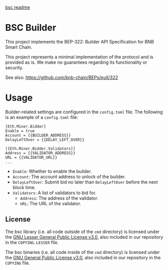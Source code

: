 [bsc readme](README.original.md)

# BSC Builder

This project implements the BEP-322: Builder API Specification for BNB Smart Chain.

This project represents a minimal implementation of the protocol and is provided as is. We make no guarantees regarding its functionality or security.

See also: https://github.com/bnb-chain/BEPs/pull/322

# Usage

Builder-related settings are configured in the `config.toml` file. The following is an example of a `config.toml` file:

```
[Eth.Miner.Bidder]
Enable = true
Account = {{BUILDER_ADDRESS}}
DelayLeftOver = {{DELAY_LEFT_OVER}}

[[Eth.Miner.Bidder.Validators]]
Address = {{VALIDATOR_ADDRESS}}
URL = {{VALIDATOR_URL}}
...
```

- `Enable`: Whether to enable the builder.
- `Account`: The account address to unlock of the builder.
- `DelayLeftOver`: Submit bid no later than `DelayLeftOver` before the next block time.
- `Validators`: A list of validators to bid for.
  - `Address`: The address of the validator.
  - `URL`: The URL of the validator.

## License

The bsc library (i.e. all code outside of the `cmd` directory) is licensed under the
[GNU Lesser General Public License v3.0](https://www.gnu.org/licenses/lgpl-3.0.en.html),
also included in our repository in the `COPYING.LESSER` file.

The bsc binaries (i.e. all code inside of the `cmd` directory) is licensed under the
[GNU General Public License v3.0](https://www.gnu.org/licenses/gpl-3.0.en.html), also
included in our repository in the `COPYING` file.
